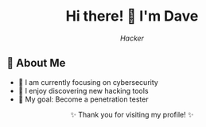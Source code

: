 <h1 align="center">Hi there! 👋 I'm Dave</h1>

<p align="center">
  <i>Hacker</i>
</p>

## 🌟 About Me

- 🌱 I am currently focusing on cybersecurity
- 🔨 I enjoy discovering new hacking tools
- 🎯 My goal: Become a penetration tester

<p align="center">
  ✨ Thank you for visiting my profile! ✨
</p>
